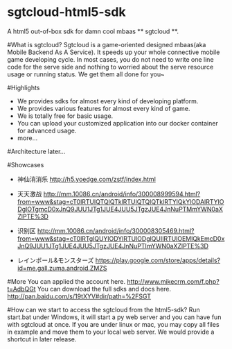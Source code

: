 # sgtcloud-html5-sdk
A html5 out-of-box sdk for damn cool mbaas ** sgtcloud **.

#What is sgtcloud?
Sgtcloud is a game-oriented designed mbaas(aka Mobile Backend As A Service). It speeds up your whole connective mobile game developing cycle. In most cases, you do not need to write one line code for the serve side and nothing to worried about the serve resource usage or running status. We get them all done for you~

#Highlights
* We provides sdks for almost every kind of developing platform.
* We provides various features for almost every kind of game.
* We is totally free for basic usage.
* You can upload your customized application into our docker container for advanced usage.
* more...

#Architecture
later...

#Showcases
* 神仙消消乐
http://h5.yoedge.com/zstf/index.html

* 天天激战
http://mm.10086.cn/android/info/300008999594.html?from=www&stag=cT0lRTUlQTQlQTklRTUlQTQlQTklRTYlQkYlODAlRTYlODglOTgmcD0xJnQ9JUU1JTg1JUE4JUU5JTgzJUE4JnNuPTMmYWN0aXZlPTE%3D

* 识别区
http://mm.10086.cn/android/info/300008305469.html?from=www&stag=cT0lRTglQUYlODYlRTUlODglQUIlRTUlOEMlQkEmcD0xJnQ9JUU1JTg1JUE4JUU5JTgzJUE4JnNuPTImYWN0aXZlPTE%3D

* レインボール&モンスターズ
https://play.google.com/store/apps/details?id=me.gall.zuma.android.ZMZS

#More
You can applied the account here. http://www.mikecrm.com/f.php?t=AdbQGt
You can download the full sdks and docs here. http://pan.baidu.com/s/19tXYV#dir/path=%2FSGT

#How can we start to access the sgtcloud from the html5-sdk?
Run start.bat under Windows, it will start a py web server and you can have fun with sgtcloud at once.
If you are under linux or mac, you may copy all files in example and move them to your local web server. We would provide a shortcut in later release.


